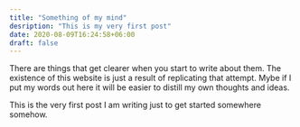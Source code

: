 ```yaml
---
title: "Something of my mind"
desription: "This is my very first post"
date: 2020-08-09T16:24:58+06:00
draft: false
---
```

There are things that get clearer when you start to write about them. The existence of this website is just a result of replicating that attempt. Mybe if I put my words out here it will be easier to distill my own thoughts and ideas.

This is the very first post I am writing just to get started somewhere somehow.

